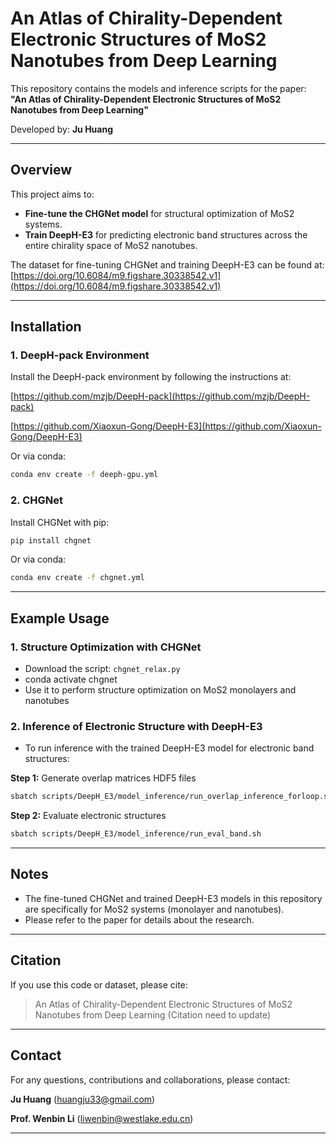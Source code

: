 # An Atlas of Chirality-Dependent Electronic Structures of MoS2 Nanotubes from Deep Learning

This repository contains the models and inference scripts for the paper:  
**"An Atlas of Chirality-Dependent Electronic Structures of MoS2 Nanotubes from Deep Learning"**

Developed by: **Ju Huang**

---

## Overview

This project aims to:

- **Fine-tune the CHGNet model** for structural optimization of MoS2 systems.
- **Train DeepH-E3** for predicting electronic band structures across the entire chirality space of MoS2 nanotubes.

The dataset for fine-tuning CHGNet and training DeepH-E3 can be found at:  
[https://doi.org/10.6084/m9.figshare.30338542.v1](https://doi.org/10.6084/m9.figshare.30338542.v1)

---

## Installation

### 1. DeepH-pack Environment

Install the DeepH-pack environment by following the instructions at:  

[https://github.com/mzjb/DeepH-pack](https://github.com/mzjb/DeepH-pack)

[https://github.com/Xiaoxun-Gong/DeepH-E3](https://github.com/Xiaoxun-Gong/DeepH-E3)

Or via conda:

```bash
conda env create -f deeph-gpu.yml
```

### 2. CHGNet

Install CHGNet with pip:

```bash
pip install chgnet
```

Or via conda:

```bash
conda env create -f chgnet.yml
```

---

## Example Usage

### 1. Structure Optimization with CHGNet

- Download the script: `chgnet_relax.py`
- conda activate chgnet
- Use it to perform structure optimization on MoS2 monolayers and nanotubes

### 2. Inference of Electronic Structure with DeepH-E3

- To run inference with the trained DeepH-E3 model for electronic band structures:

**Step 1:** Generate overlap matrices HDF5 files

```bash
sbatch scripts/DeepH_E3/model_inference/run_overlap_inference_forloop.sh
```

**Step 2:** Evaluate electronic structures

```bash
sbatch scripts/DeepH_E3/model_inference/run_eval_band.sh
```

---

## Notes

- The fine-tuned CHGNet and trained DeepH-E3 models in this repository are specifically for MoS2 systems (monolayer and nanotubes).
- Please refer to the paper for details about the research.
---

## Citation

If you use this code or dataset, please cite:

> An Atlas of Chirality-Dependent Electronic Structures of MoS2 Nanotubes from Deep Learning
> (Citation need to update)

---

## Contact

For any questions, contributions and collaborations, please contact:

**Ju Huang** ([huangju33@gmail.com](mailto:huangju33@gmail.com))

**Prof. Wenbin Li** ([liwenbin@westlake.edu.cn](mailto:liwenbin@westlake.edu.cn))

---
